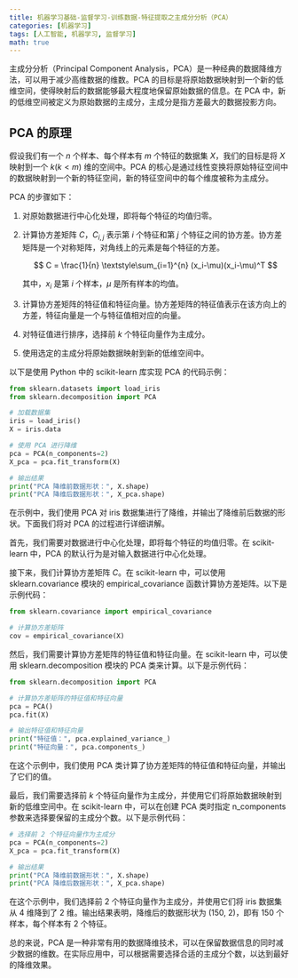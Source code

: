 ```yaml
---
title: 机器学习基础-监督学习-训练数据-特征提取之主成分分析（PCA）
categories: [机器学习]
tags: [人工智能, 机器学习, 监督学习]
math: true
---
```


主成分分析（Principal Component Analysis，PCA）是一种经典的数据降维方法，可以用于减少高维数据的维数。PCA 的目标是将原始数据映射到一个新的低维空间，使得映射后的数据能够最大程度地保留原始数据的信息。在 PCA 中，新的低维空间被定义为原始数据的主成分，主成分是指方差最大的数据投影方向。

## PCA 的原理

假设我们有一个 $n$ 个样本、每个样本有 $m$ 个特征的数据集 $X$，我们的目标是将 $X$ 映射到一个 $k (k<m)$ 维的空间中。PCA 的核心是通过线性变换将原始特征空间中的数据映射到一个新的特征空间，新的特征空间中的每个维度被称为主成分。

PCA 的步骤如下：

1. 对原始数据进行中心化处理，即将每个特征的均值归零。

2. 计算协方差矩阵 $C$，$C_{i,j}$ 表示第 $i$ 个特征和第 $j$ 个特征之间的协方差。协方差矩阵是一个对称矩阵，对角线上的元素是每个特征的方差。

   $$
   C = \frac{1}{n} \textstyle\sum_{i=1}^{n} (x_i-\mu)(x_i-\mu)^T
   $$

   其中，$x_i$ 是第 $i$ 个样本，$\mu$ 是所有样本的均值。

3. 计算协方差矩阵的特征值和特征向量。协方差矩阵的特征值表示在该方向上的方差，特征向量是一个与特征值相对应的向量。

4. 对特征值进行排序，选择前 $k$ 个特征向量作为主成分。

5. 使用选定的主成分将原始数据映射到新的低维空间中。

以下是使用 Python 中的 scikit-learn 库实现 PCA 的代码示例：

```python
from sklearn.datasets import load_iris
from sklearn.decomposition import PCA

# 加载数据集
iris = load_iris()
X = iris.data

# 使用 PCA 进行降维
pca = PCA(n_components=2)
X_pca = pca.fit_transform(X)

# 输出结果
print("PCA 降维前数据形状：", X.shape)
print("PCA 降维后数据形状：", X_pca.shape)
```

在示例中，我们使用 PCA 对 iris 数据集进行了降维，并输出了降维前后数据的形状。下面我们将对 PCA 的过程进行详细讲解。

首先，我们需要对数据进行中心化处理，即将每个特征的均值归零。在 scikit-learn 中，PCA 的默认行为是对输入数据进行中心化处理。

接下来，我们计算协方差矩阵 $C$。在 scikit-learn 中，可以使用 sklearn.covariance 模块的 empirical_covariance 函数计算协方差矩阵。以下是示例代码：

```python
from sklearn.covariance import empirical_covariance

# 计算协方差矩阵
cov = empirical_covariance(X)
```

然后，我们需要计算协方差矩阵的特征值和特征向量。在 scikit-learn 中，可以使用 sklearn.decomposition 模块的 PCA 类来计算。以下是示例代码：

```python
from sklearn.decomposition import PCA

# 计算协方差矩阵的特征值和特征向量
pca = PCA()
pca.fit(X)

# 输出特征值和特征向量
print("特征值：", pca.explained_variance_)
print("特征向量：", pca.components_)
```

在这个示例中，我们使用 PCA 类计算了协方差矩阵的特征值和特征向量，并输出了它们的值。

最后，我们需要选择前 $k$ 个特征向量作为主成分，并使用它们将原始数据映射到新的低维空间中。在 scikit-learn 中，可以在创建 PCA 类时指定 n_components 参数来选择要保留的主成分个数。以下是示例代码：

```python
# 选择前 2 个特征向量作为主成分
pca = PCA(n_components=2)
X_pca = pca.fit_transform(X)

# 输出结果
print("PCA 降维前数据形状：", X.shape)
print("PCA 降维后数据形状：", X_pca.shape)
```

在这个示例中，我们选择前 2 个特征向量作为主成分，并使用它们将 iris 数据集从 4 维降到了 2 维。输出结果表明，降维后的数据形状为 (150, 2)，即有 150 个样本，每个样本有 2 个特征。

总的来说，PCA 是一种非常有用的数据降维技术，可以在保留数据信息的同时减少数据的维数。在实际应用中，可以根据需要选择合适的主成分个数，以达到最好的降维效果。
